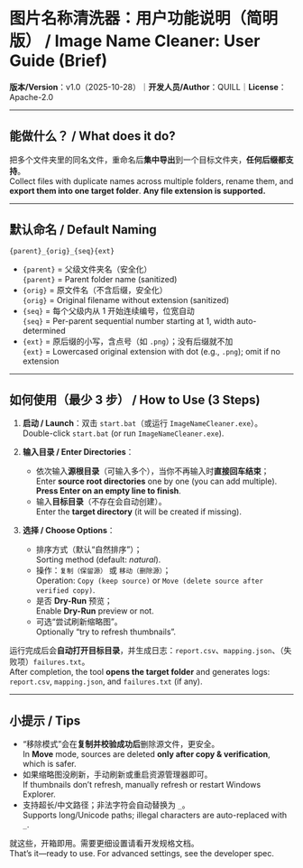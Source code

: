 # 图片名称清洗器：用户功能说明（简明版） / Image Name Cleaner: User Guide (Brief)
**版本/Version**：v1.0（2025-10-28）｜**开发人员/Author**：QUILL｜**License**：Apache-2.0

---

## 能做什么？ / What does it do?
把多个文件夹里的同名文件，重命名后**集中导出**到一个目标文件夹，**任何后缀都支持**。  
Collect files with duplicate names across multiple folders, rename them, and **export them into one target folder**. **Any file extension is supported.**

---

## 默认命名 / Default Naming
```
{parent}_{orig}_{seq}{ext}
```
- `{parent}` = 父级文件夹名（安全化）  
  `{parent}` = Parent folder name (sanitized)
- `{orig}` = 原文件名（不含后缀，安全化）  
  `{orig}` = Original filename without extension (sanitized)
- `{seq}` = 每个父级内从 1 开始连续编号，位宽自动  
  `{seq}` = Per-parent sequential number starting at 1, width auto-determined
- `{ext}` = 原后缀的小写，含点号（如 `.png`）；没有后缀就不加  
  `{ext}` = Lowercased original extension with dot (e.g., `.png`); omit if no extension

---

## 如何使用（最少 3 步） / How to Use (3 Steps)
1) **启动 / Launch**：双击 `start.bat`（或运行 `ImageNameCleaner.exe`）。  
   Double-click `start.bat` (or run `ImageNameCleaner.exe`).

2) **输入目录 / Enter Directories**：  
   - 依次输入**源根目录**（可输入多个），当你不再输入时**直接回车结束**；  
     Enter **source root directories** one by one (you can add multiple). **Press Enter on an empty line to finish**.  
   - 输入**目标目录**（不存在会自动创建）。  
     Enter the **target directory** (it will be created if missing).

3) **选择 / Choose Options**：  
   - 排序方式（默认“自然排序”）；  
     Sorting method (default: *natural*).  
   - 操作：`复制（保留源）` 或 `移动（删除源）`；  
     Operation: `Copy (keep source)` or `Move (delete source after verified copy)`.  
   - 是否 **Dry-Run** 预览；  
     Enable **Dry-Run** preview or not.  
   - 可选“尝试刷新缩略图”。  
     Optionally “try to refresh thumbnails”.

运行完成后会**自动打开目标目录**，并生成日志：`report.csv`、`mapping.json`、（失败项）`failures.txt`。  
After completion, the tool **opens the target folder** and generates logs: `report.csv`, `mapping.json`, and `failures.txt` (if any).

---

## 小提示 / Tips
- “移除模式”会在**复制并校验成功后**删除源文件，更安全。  
  In **Move** mode, sources are deleted **only after copy & verification**, which is safer.
- 如果缩略图没刷新，手动刷新或重启资源管理器即可。  
  If thumbnails don’t refresh, manually refresh or restart Windows Explorer.
- 支持超长/中文路径；非法字符会自动替换为 `_`。  
  Supports long/Unicode paths; illegal characters are auto-replaced with `_`.

就这些，开箱即用。需要更细设置请看开发规格文档。  
That’s it—ready to use. For advanced settings, see the developer spec.
